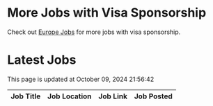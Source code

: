 # More Jobs with Visa Sponsorship

Check out [Europe Jobs](https://github.com/sureshparimi/europejobs#latest-jobs) for more jobs with visa sponsorship.

# Latest Jobs

This page is updated at October 09, 2024 21:56:42

| Job Title | Job Location | Job Link | Job Posted |
| --- | --- | --- | --- |
